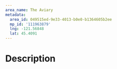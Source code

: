 ```yaml
---
area_name: The Aviary
metadata:
  area_id: 049515ed-9e33-4013-b0e0-b1364605b2ee
  mp_id: '111963879'
  lng: -121.56848
  lat: 45.4091
---
```

# Description
